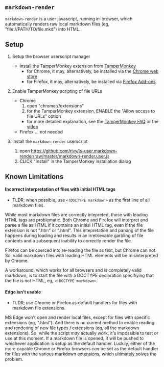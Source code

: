 <!DOCTYPE markdown>
<meta charset="utf-8" content="text/markdown" lang="en">
<!-- ## editors ## (emacs/sublime) -*- coding: utf8-nix; tab-width: 4; mode: markdown; st-word_wrap: 'true' -*- ## (jEdit) :tabSize=4:indentSize=4:mode=markdown: ## (notepad++) vim:tabstop=4:syntax=markdown: -->

## `markdown-render`

`markdown-render` is a user javascript, running in-browser, which automatically renders raw local markdown files (eg, "file://PATH/TO/file.mkd") into HTML.

## Setup

1. Setup the browser userscript manager
   - install the TamperMonkey extension from [TamperMonkey](http://tampermonkey.net/index.php)
     - for Chrome, it may, alternatively, be installed via the [Chrome web store](https://chrome.google.com/webstore/detail/tampermonkey/dhdgffkkebhmkfjojejmpbldmpobfkfo)
     - for Firefox, it may, alternatively, be installed via [Firefox Add-ons](https://addons.mozilla.org/en-US/firefox/addon/tampermonkey)

2. Enable TamperMonkey scripting of file URLs
   - Chrome
     1. open "chrome://extensions"
     2. for the TamperMonkey extension, ENABLE the "Allow access to file URLs" option
     - for more detailed explanation, see the [TamperMonkey FAQ](http://tampermonkey.net/faq.php#Q204) or the [video](http://fastly.tampermonkey.net/images/animated/allow_access_to_file_urls.gif)
   - Firefox ... not needed

3. Install the `markdown-render` userscript
   1. open <https://github.com/rivy/js-user.markdown-render/raw/master/markdown-render.user.js>
   2. CLICK "Install" in the TamperMonkey installation dialog

## Known Limitations

#### Incorrect interpretation of files with initial HTML tags

* TLDR; when possible, use `<!DOCTYPE markdown>` as the first line of all markdown files.

While most markdown files are correctly intepreted, those with leading HTML tags are problematic. Both Chrome and Firefox will interpret and parse a file as HTML if it contains an initial HTML tag, even if the file extension is not ".htm" or ".html". This intepretation and parsing of the file happens during loading and results in an irretrievable garbling of file contents and a subsequent inability to correctly render the file.

Firefox can be coerced into re-reading the file as text, but Chrome can not. So, valid markdown files with leading HTML elements will be misinterpreted by Chrome.

A workaround, which works for all browsers and is completely valid markdown, is to start the file with a DOCTYPE declaration specifiying that the file is not HTML, eg, `<!DOCTYPE markdown>`.

#### Edge isn't usable

* TLDR; use Chrome or Firefox as default handlers for files with markdown file extensions.

MS Edge won't open and render local files, except for files with specific extensions (eg, ".html"). And there is no current method to enable reading and rendering of new file types / extensions (eg, all the markdown extensions). So, while the script *may* actually work, it's impossible to test or use at this moment. If a markdown file is opened, it will be pushed to whichever application is setup as the default handler. Luckily, either of the more capable Chrome or Firefox browsers *can* be set as the default handler for files with the various markdown extensions, which ultimately solves the problem.
